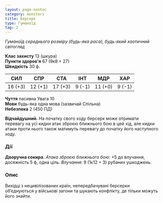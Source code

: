 ```yaml
---
layout: page-nontoc
category: monsters
title: Берсерк
type: Гуманоїд
tag: 2
---
```


_Гуманоїд середнього розміру (будь-яка раса), будь-який хаотичний світогляд_

**Клас захисту** 13 (шкура)    
**Пункти здоров'я** 67 (9к8 + 27)    
**Швидкість** 30 ф.

| СИЛ     | СПР     | СТА     | ІНТ    | МДР     | ХАР    |
| ------- | ------- | ------- | ------ | ------- | ------ |
| 16 (+3) | 12 (+1) | 17 (+3) | 9 (-1) | 11 (+0) | 9 (-1) |

**Чуття** пасивна Увага 10    
**Мови** будь-яка одна мова (зазвичай Спільна)    
**Небезпека** 2 (450 ПД)

**Відчайдушний.** На початку свого ходу берсерк може отримати перевагу на усі кидки атак зброєю ближнього бою в цей хід, але кидки атаки проти нього також матимуть перевагу до початку його наступного ходу.

### Дії
**Дворучна сокира.** _Атака зброєю ближнього бою:_ +5 до влучання, досяжність 5 ф, одна ціль. _Влучання:_ 9 (1к12 + 3) рубаних ушкоджень.

### Опис
Вихідці з нецивілізованих країн, непередбачувані берсерки об’єднуються у військові загони та шукають конфлікту, де тільки можуть його знайти. 

